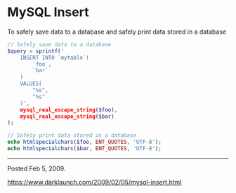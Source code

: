 # MySQL Insert

To safely save data to a database and safely print data stored in a database

```php
// Safely save data to a database
$query = sprintf('
    INSERT INTO `mytable`(
        `foo`,
        `bar`
    )
    VALUES(
        "%s",
        "%s"
    )',
    mysql_real_escape_string($foo),
    mysql_real_escape_string($bar)
);
```

```php
// Safely print data stored in a database
echo htmlspecialchars($foo, ENT_QUOTES, 'UTF-8');
echo htmlspecialchars($bar, ENT_QUOTES, 'UTF-8');
```

---

Posted Feb 5, 2009.

https://www.darklaunch.com/2009/02/05/mysql-insert.html